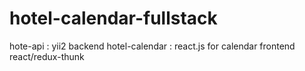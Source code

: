 # hotel-calendar-fullstack
hote-api : yii2 backend
hotel-calendar : react.js for calendar frontend react/redux-thunk
